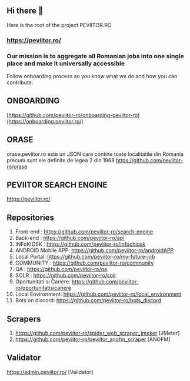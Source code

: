 ## Hi there 👋

Here is the root of the project PEVIITOR.RO
### https://peviitor.ro/
### Our mission is to aggregate all Romanian jobs into one single place and make it universally accessible



Follow onboarding process so you know what we do and how you can contribute:  
## ONBOARDING  
[https://github.com/peviitor-ro/onboarding-peviitor-ro](https://onboarding.peviitor.ro/)

## ORASE  
orase.peviitor.ro este un JSON care contine toate localitatile din Romania precum sunt ele definite de legea 2 din 1968
https://github.com/peviitor-ro/orase

## PEVIITOR SEARCH ENGINE
https://peviitor.ro/

## Repositories
1. Front-end : https://github.com/peviitor-ro/search-engine
2. Back-end  : https://github.com/peviitor-ro/api
3. INFoKIOSK : https://github.com/peviitor-ro/infochiosk
4. ANDROID Mobile APP: https://github.com/peviitor-ro/androidAPP
5. Local Portal: https://github.com/peviitor-ro/my-future-job
6. COMMUNITY : https://github.com/peviitor-ro/community
7. QA : https://github.com/peviitor-ro/qa
8. SOLR : https://github.com/peviitor-ro/solr
9. Oportunitati si Cariere: https://github.com/peviitor-ro/oportunitatisicariere
10. Local Environment: https://github.com/peviitor-ro/local_environment
11. Bots on discord: https://github.com/peviitor-ro/bots_discord

## Scrapers
1. https://github.com/peviitor-ro/spider_web_scraper_jmeker [JMeter]
2. https://github.com/peviitor-ro/peviitor_anofm_scraper [ANOFM]

## Validator
https://admin.peviitor.ro/ [Validator]
